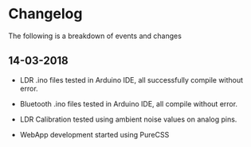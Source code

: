 # Changelog
The following is a breakdown of events and changes

## 14-03-2018
* LDR .ino files tested in Arduino IDE, all successfully compile without error.
* Bluetooth .ino files tested in Arduino IDE, all compile without error.

* LDR Calibration tested using ambient noise values on analog pins.

* WebApp development started using PureCSS
